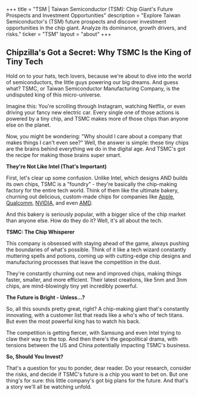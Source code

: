 +++
title = "TSM |  Taiwan Semiconductor (TSM): Chip Giant's Future Prospects and Investment Opportunities"
description = "Explore Taiwan Semiconductor's (TSM) future prospects and discover investment opportunities in the chip giant. Analyze its dominance, growth drivers, and risks."
ticker = "TSM"
layout = "about"
+++

        


## Chipzilla's Got a Secret: Why TSMC Is the King of Tiny Tech

Hold on to your hats, tech lovers, because we're about to dive into the world of semiconductors, the little guys powering our big dreams. And guess what? TSMC, or Taiwan Semiconductor Manufacturing Company, is the undisputed king of this micro-universe.

Imagine this: You're scrolling through Instagram, watching Netflix, or even driving your fancy new electric car.  Every single one of those actions is powered by a tiny chip, and TSMC makes more of those chips than anyone else on the planet. 

Now, you might be wondering: "Why should I care about a company that makes things I can't even see?" Well, the answer is simple: these tiny chips are the brains behind everything we do in the digital age.  And TSMC's got the recipe for making those brains super smart.

**They're Not Like Intel (That's Important)**

First, let's clear up some confusion. Unlike Intel, which designs AND builds its own chips, TSMC is a "foundry" - they're basically the chip-making factory for the entire tech world. Think of them like the ultimate bakery, churning out delicious, custom-made chips for companies like [Apple](/stocks/aapl/), [Qualcomm](/stocks/qcom/), [NVIDIA](/stocks/nvda/), and even [AMD](/stocks/amd/).  

And this bakery is seriously popular, with a bigger slice of the chip market than anyone else. How do they do it?  Well, it's all about the tech.

**TSMC: The Chip Whisperer**

This company is obsessed with staying ahead of the game, always pushing the boundaries of what's possible.  Think of it like a tech wizard constantly muttering spells and potions,  coming up with cutting-edge chip designs and manufacturing processes that leave the competition in the dust.

They're constantly churning out new and improved chips, making things faster, smaller, and more efficient.  Their latest creations, like 5nm and 3nm chips, are mind-blowingly tiny yet incredibly powerful.

**The Future is Bright - Unless...?**

So, all this sounds pretty great, right? A chip-making giant that's constantly innovating, with a customer list that reads like a who's who of tech titans. But even the most powerful king has to watch his back. 

The competition is getting fiercer, with Samsung and even Intel trying to claw their way to the top.  And then there's the geopolitical drama, with tensions between the US and China potentially impacting TSMC's business. 

**So, Should You Invest?**

That's a question for you to ponder, dear reader.  Do your research, consider the risks, and decide if TSMC's future is a chip you want to bet on. But one thing's for sure: this little company's got big plans for the future.  And that's a story we'll all be watching unfold. 

        